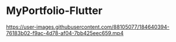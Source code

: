 # MyPortfolio-Flutter

https://user-images.githubusercontent.com/88105077/184640394-76183b02-f9ac-4d78-af04-7bb425eec659.mp4

